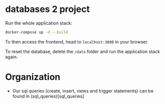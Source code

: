 # databases 2 project

Run the whole application stack:

```bash
docker-compose up -d --build
```

To then access the frontend, head to `localhost:3000` in your browser.

To reset the database, delete the `/data` folder and run the application stack again.

# Organization
- Our sql queries (create, insert, views and trigger statements) can be found in (sql_queries)[sql_queries]
